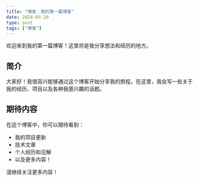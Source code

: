 ```yaml
---
title: "博客：我的第一篇博客"
date: 2024-03-20
type: post
tags: ["博客"]
---
```


欢迎来到我的第一篇博客！这里将是我分享想法和经历的地方。

## 简介

大家好！我很高兴能够通过这个博客开始分享我的旅程。在这里，我会写一些关于我的经历、项目以及各种我感兴趣的话题。

## 期待内容

在这个博客中，你可以期待看到：
- 我的项目更新
- 技术文章
- 个人经历和见解
- 以及更多内容！

请继续关注更多内容！ 